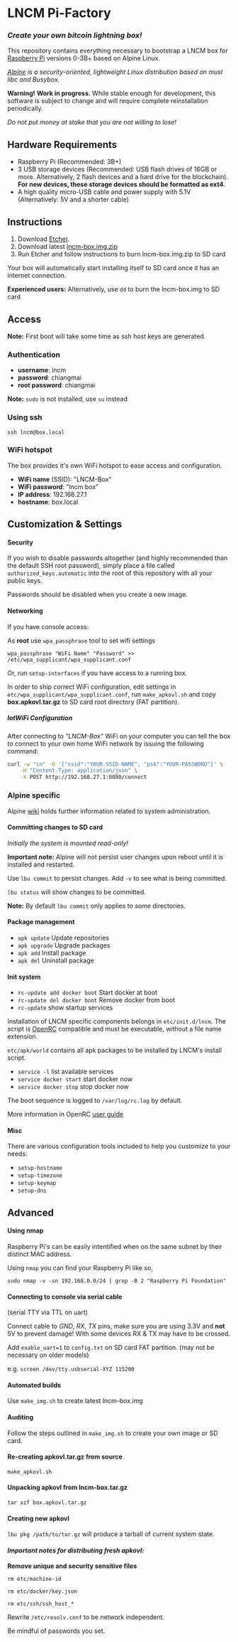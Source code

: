 # LNCM Pi-Factory
### _Create your own bitcoin lightning box!_

This repository contains everything necessary to bootstrap a LNCM box for [Raspberry Pi](https://www.raspberrypi.org) versions 0-3B+ based on Alpine Linux.

*[Alpine](https://alpinelinux.org) is a security-oriented, lightweight Linux distribution based on musl libc and Busybox.*

**Warning!** **Work in progress.** While stable enough for development, this software is subject to change and will require complete reinstallation periodically. 

*Do not put money at stake that you are not willing to lose!*

## Hardware Requirements

* Raspberry Pi (Recommended: 3B+)
* 3 USB storage devices (Recommended: USB flash drives of 16GB or more. Alternatively, 2 flash devices and a hard drive for the blockchain). **For new devices, these storage devices should be formatted as ext4**.
* A high quality micro-USB cable and power supply with 5.1V (Alternatively: 5V and a shorter cable)

## Instructions

1. Download [Etcher](https://www.balena.io/etcher/).
2. Download latest [lncm-box.img.zip](
https://github.com/lncm/pi-factory/releases/download/v0.4.0/lncm-box-v0.4.0.img.zip)
3. Run Etcher and follow instructions to burn lncm-box.img.zip to SD card

Your box will automatically start installing itself to SD card once it has an internet connection.

**Experienced users:** Alternatively, use `dd` to burn the lncm-box.img to SD card

## Access

**Note:** First boot will take some time as ssh host keys are generated.

### Authentication

- **username**: lncm
- **password**: chiangmai
- **root password**: chiangmai

**Note:** `sudo` is not installed, use `su` instead

### Using ssh
`ssh lncm@box.local`

### WiFi hotspot

The box provides it's own WiFi hotspot to ease access and configuration.

- **WiFi name** (SSID): "LNCM-Box"
- **WiFi password**: "lncm box"
- **IP address**: 192.168.27.1
- **hostname**: box.local

## Customization & Settings

#### Security

If you wish to disable passwords altogether (and highly recommended than the default SSH root password), simply place a file called ```authorized_keys.automatic``` into the root of this repository with all your public keys.

Passwords should be disabled when you create a new image.

#### Networking

If you have console access:

As **root** use `wpa_passphrase` tool to set wifi settings

`wpa_passphrase "WiFi Name" "Password" >> /etc/wpa_supplicant/wpa_supplicant.conf`

Or, run `setup-interfaces` if you have access to a running box.

In order to ship correct WiFi configuration, edit settings in `etc/wpa_supplicant/wpa_supplicant.conf`, run `make_apkovl.sh` and copy **box.apkovl.tar.gz** to SD card root directory (FAT partition).

##### IotWiFi Configuration

After connecting to _"LNCM-Box"_ WiFi on your computer you can tell the box to connect to your own home WiFi network by issuing the following command:

```bash
curl -w "\n" -d '{"ssid":"YOUR-SSID-NAME", "psk":"YOUR-PASSWORD"}' \
    -H "Content-Type: application/json" \
    -X POST http://192.168.27.1:8080/connect
```
### Alpine specific

Alpine [wiki](https://wiki.alpinelinux.org/) holds further information related to system administration.

#### Committing changes to SD card

*Initially the system is mounted read-only!*

**Important note:** Alpine will not persist user changes upon reboot until it is installed and restarted. 

Use `lbu commit` to persist changes. Add `-v` to see what is being committed.

`lbu status` will show changes to be committed.

**Note:** By default `lbu commit` only applies to *some* directories.

#### Package management

- `apk update` Update repositories 
- `apk upgrade` Upgrade packages
- `apk add` Install package 
- `apk del` Uninstall package 

#### Init system

- `rc-update add docker boot` Start docker at boot
- `rc-update del docker boot` Remove docker from boot
- `rc-update` show startup services

Installation of LNCM specific components belongs in `etc/init.d/lncm`. The script is [OpenRC](https://wiki.gentoo.org/wiki/OpenRC) compatible and must be executable, without a file name extension.

`etc/apk/world` contains all apk packages to be installed by LNCM's install script.

- `service -l` list available services
- `service docker start` start docker now
- `service docker stop` stop docker now

The boot sequence is logged to `/var/log/rc.log` by default.

More information in OpenRC [user guide](https://github.com/OpenRC/openrc/blob/master/user-guide.md)

#### Misc

There are various configuration tools included to help you customize to your needs:

- `setup-hostname` 
- `setup-timezone` 
- `setup-keymap` 
- `setup-dns`

## Advanced

#### Using nmap

Raspberry Pi's can be easily intentified when on the same subnet by their distinct MAC address.

Using `nmap` you can find your Raspberry Pi like so,

`sudo nmap -v -sn 192.168.0.0/24 | grep -B 2 "Raspberry Pi Foundation"`

#### Connecting to console via serial cable
(serial TTY via TTL on uart)

Connect cable to *GND*, *RX*, *TX* pins, make sure you are using 3.3V and **not** 5V to prevent damage! With some devices RX & TX may have to be crossed.

Add `enable_uart=1` to `config.txt` on SD card FAT partition. (may not be necessary on older models)

e.g. `screen /dev/tty.usbserial-XYZ 115200`

#### Automated builds

Use `make_img.sh` to create latest lncm-box.img

#### Auditing

Follow the steps outlined in `make_img.sh` to create your own image or SD card.

#### Re-creating apkovl.tar.gz from source

`make_apkovl.sh`

#### Unpacking apkovl from lncm-box.tar.gz

`tar xzf box.apkovl.tar.gz`

#### Creating new apkovl

`lbu pkg /path/to/tar.gz` will produce a tarball of current system state.

#### *Important notes for distributing fresh apkovl:*
 
**Remove unique and security sensitive files**
 
`rm etc/machine-id`

`rm etc/docker/key.json`

`rm etc/ssh/ssh_host_*`

Rewrite `/etc/resolv.conf` to be network independent.

Be mindful of passwords you set.
